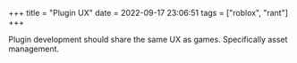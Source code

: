 +++
title = "Plugin UX"
date = 2022-09-17 23:06:51
tags = ["roblox", "rant"]
+++

Plugin development should share the same UX as games. Specifically asset
management.

